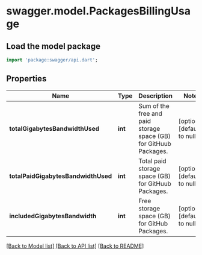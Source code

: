 # swagger.model.PackagesBillingUsage

## Load the model package
```dart
import 'package:swagger/api.dart';
```

## Properties
Name | Type | Description | Notes
------------ | ------------- | ------------- | -------------
**totalGigabytesBandwidthUsed** | **int** | Sum of the free and paid storage space (GB) for GitHuub Packages. | [optional] [default to null]
**totalPaidGigabytesBandwidthUsed** | **int** | Total paid storage space (GB) for GitHuub Packages. | [optional] [default to null]
**includedGigabytesBandwidth** | **int** | Free storage space (GB) for GitHub Packages. | [optional] [default to null]

[[Back to Model list]](../README.md#documentation-for-models) [[Back to API list]](../README.md#documentation-for-api-endpoints) [[Back to README]](../README.md)

